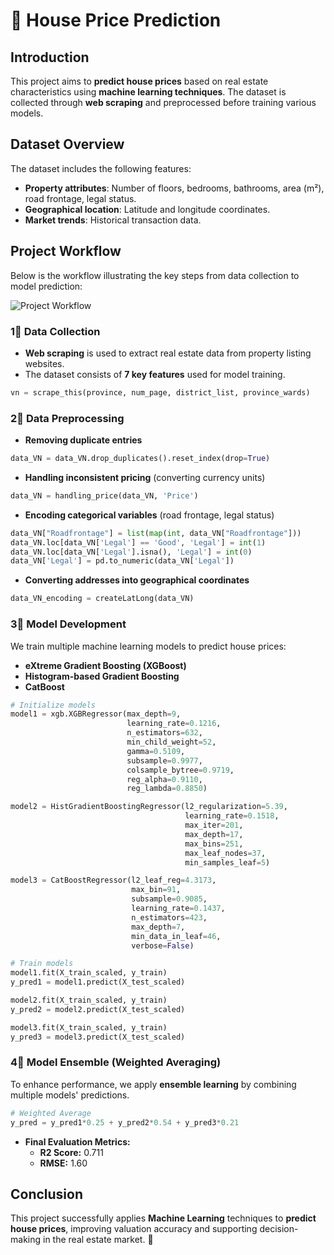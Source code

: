 # 🏡 House Price Prediction  

##  Introduction  
This project aims to **predict house prices** based on real estate characteristics using **machine learning techniques**. The dataset is collected through **web scraping** and preprocessed before training various models.  

##  Dataset Overview  
The dataset includes the following features:  
- **Property attributes**: Number of floors, bedrooms, bathrooms, area (m²), road frontage, legal status.  
- **Geographical location**: Latitude and longitude coordinates.  
- **Market trends**: Historical transaction data.  

##  Project Workflow  
Below is the workflow illustrating the key steps from data collection to model prediction:  

![Project Workflow](image.png)  

### 1⃣ Data Collection  
- **Web scraping** is used to extract real estate data from property listing websites.  
- The dataset consists of **7 key features** used for model training.  

```python
vn = scrape_this(province, num_page, district_list, province_wards)
```

### 2⃣ Data Preprocessing  
- **Removing duplicate entries**  
```python
data_VN = data_VN.drop_duplicates().reset_index(drop=True)
```
- **Handling inconsistent pricing** (converting currency units)  
```python
data_VN = handling_price(data_VN, 'Price')
```
- **Encoding categorical variables** (road frontage, legal status)  
```python
data_VN["Roadfrontage"] = list(map(int, data_VN["Roadfrontage"]))
data_VN.loc[data_VN['Legal'] == 'Good', 'Legal'] = int(1)
data_VN.loc[data_VN['Legal'].isna(), 'Legal'] = int(0)
data_VN['Legal'] = pd.to_numeric(data_VN['Legal'])
```
- **Converting addresses into geographical coordinates**  
```python
data_VN_encoding = createLatLong(data_VN)
```

### 3⃣ Model Development  
We train multiple machine learning models to predict house prices:  
- **eXtreme Gradient Boosting (XGBoost)**  
- **Histogram-based Gradient Boosting**  
- **CatBoost**  

```python
# Initialize models
model1 = xgb.XGBRegressor(max_depth=9,
                          learning_rate=0.1216,
                          n_estimators=632,
                          min_child_weight=52,
                          gamma=0.5109,
                          subsample=0.9977,
                          colsample_bytree=0.9719,
                          reg_alpha=0.9110,
                          reg_lambda=0.8850)

model2 = HistGradientBoostingRegressor(l2_regularization=5.39,
                                       learning_rate=0.1518,
                                       max_iter=201,
                                       max_depth=17,
                                       max_bins=251,
                                       max_leaf_nodes=37,
                                       min_samples_leaf=5)

model3 = CatBoostRegressor(l2_leaf_reg=4.3173,
                           max_bin=91,
                           subsample=0.9085,
                           learning_rate=0.1437,
                           n_estimators=423,
                           max_depth=7,
                           min_data_in_leaf=46,
                           verbose=False)

# Train models
model1.fit(X_train_scaled, y_train)
y_pred1 = model1.predict(X_test_scaled)

model2.fit(X_train_scaled, y_train)
y_pred2 = model2.predict(X_test_scaled)

model3.fit(X_train_scaled, y_train)
y_pred3 = model3.predict(X_test_scaled)
```

### 4⃣ Model Ensemble (Weighted Averaging)  
To enhance performance, we apply **ensemble learning** by combining multiple models' predictions.  

```python
# Weighted Average
y_pred = y_pred1*0.25 + y_pred2*0.54 + y_pred3*0.21
```

- **Final Evaluation Metrics:**  
  - **R2 Score:** 0.711  
  - **RMSE:** 1.60  

##  Conclusion  
This project successfully applies **Machine Learning** techniques to **predict house prices**, improving valuation accuracy and supporting decision-making in the real estate market. 🚀  
